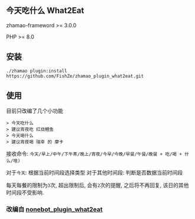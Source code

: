 ## 今天吃什么 What2Eat

zhamao-frameword >= 3.0.0

PHP >= 8.0

## 安装

```
./zhamao plugin:install https://github.com/FishZe/zhamao_plugin_what2eat.git
```

## 使用

目前只改编了几个小功能

```
> 今天吃什么
> 建议宵夜吃 红烧鲤鱼
> 今天喝什么
> 建议宵夜喝 瑞幸 的 摩卡
```

接收命令: `今天/早上/中午/下午茶/晚上/宵夜/今早/今晚/早餐/午餐/晚餐 + 吃/喝 + 什么/啥)`

对于`今天`: 根据当前时间段选择类型
对于其他时间段: 判断是否数据当前时间段

每天每餐的限制为`3`次, 超出限制后, 会有`2`次的提醒, 之后将不再回复, 该日的其他时间段不受影响.


### 改编自 [nonebot_plugin_what2eat](https://github.com/MinatoAquaCrews/nonebot_plugin_what2eat)
